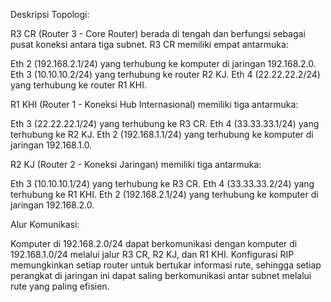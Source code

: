 Deskripsi Topologi:

R3 CR (Router 3 - Core Router) berada di tengah dan berfungsi sebagai pusat koneksi antara tiga subnet. R3 CR memiliki empat antarmuka:

Eth 2 (192.168.2.1/24) yang terhubung ke komputer di jaringan 192.168.2.0.
Eth 3 (10.10.10.2/24) yang terhubung ke router R2 KJ.
Eth 4 (22.22.22.2/24) yang terhubung ke router R1 KHI.

R1 KHI (Router 1 - Koneksi Hub Internasional) memiliki tiga antarmuka:

Eth 3 (22.22.22.1/24) yang terhubung ke R3 CR.
Eth 4 (33.33.33.1/24) yang terhubung ke R2 KJ.
Eth 2 (192.168.1.1/24) yang terhubung ke komputer di jaringan 192.168.1.0.

R2 KJ (Router 2 - Koneksi Jaringan) memiliki tiga antarmuka:

Eth 3 (10.10.10.1/24) yang terhubung ke R3 CR.
Eth 4 (33.33.33.2/24) yang terhubung ke R1 KHI.
Eth 2 (192.168.2.1/24) yang terhubung ke komputer di jaringan 192.168.2.0.

Alur Komunikasi: 

Komputer di 192.168.2.0/24 dapat berkomunikasi dengan komputer di 192.168.1.0/24 melalui jalur R3 CR, R2 KJ, dan R1 KHI.
Konfigurasi RIP memungkinkan setiap router untuk bertukar informasi rute, sehingga setiap perangkat di jaringan ini dapat saling berkomunikasi antar subnet melalui rute yang paling efisien.